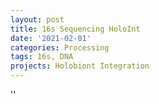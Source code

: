 ```yaml
---
layout: post
title: 16s Sequencing HoloInt
date: '2021-02-01'
categories: Processing
tags: 16s, DNA
projects: Holobiont Integration
---
```



''



